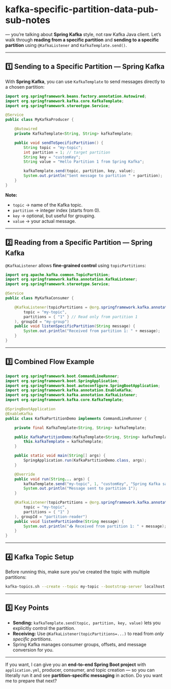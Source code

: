 # kafka-specific-partition-data-pub-sub-notes

— you’re talking about **Spring Kafka** style, not raw Kafka Java client.
Let’s walk through **reading from a specific partition** and **sending to a specific partition** using `@KafkaListener` and `KafkaTemplate.send()`.

---

## **1️⃣ Sending to a Specific Partition — Spring Kafka**

With **Spring Kafka**, you can use `KafkaTemplate` to send messages directly to a chosen partition:

```java
import org.springframework.beans.factory.annotation.Autowired;
import org.springframework.kafka.core.KafkaTemplate;
import org.springframework.stereotype.Service;

@Service
public class MyKafkaProducer {

    @Autowired
    private KafkaTemplate<String, String> kafkaTemplate;

    public void sendToSpecificPartition() {
        String topic = "my-topic";
        int partition = 1; // target partition
        String key = "customKey";
        String value = "Hello Partition 1 from Spring Kafka";

        kafkaTemplate.send(topic, partition, key, value);
        System.out.println("Sent message to partition " + partition);
    }
}
```

**Note:**

* `topic` → name of the Kafka topic.
* `partition` → integer index (starts from 0).
* `key` → optional, but useful for grouping.
* `value` → your actual message.

---

## **2️⃣ Reading from a Specific Partition — Spring Kafka**

`@KafkaListener` allows **fine-grained control** using `topicPartitions`:

```java
import org.apache.kafka.common.TopicPartition;
import org.springframework.kafka.annotation.KafkaListener;
import org.springframework.stereotype.Service;

@Service
public class MyKafkaConsumer {

    @KafkaListener(topicPartitions = @org.springframework.kafka.annotation.TopicPartition(
        topic = "my-topic",
        partitions = { "1" } // Read only from partition 1
    ), groupId = "my-group")
    public void listenSpecificPartition(String message) {
        System.out.println("Received from partition 1: " + message);
    }
}
```

---

## **3️⃣ Combined Flow Example**

```java
import org.springframework.boot.CommandLineRunner;
import org.springframework.boot.SpringApplication;
import org.springframework.boot.autoconfigure.SpringBootApplication;
import org.springframework.kafka.annotation.EnableKafka;
import org.springframework.kafka.annotation.KafkaListener;
import org.springframework.kafka.core.KafkaTemplate;

@SpringBootApplication
@EnableKafka
public class KafkaPartitionDemo implements CommandLineRunner {

    private final KafkaTemplate<String, String> kafkaTemplate;

    public KafkaPartitionDemo(KafkaTemplate<String, String> kafkaTemplate) {
        this.kafkaTemplate = kafkaTemplate;
    }

    public static void main(String[] args) {
        SpringApplication.run(KafkaPartitionDemo.class, args);
    }

    @Override
    public void run(String... args) {
        kafkaTemplate.send("my-topic", 1, "customKey", "Spring Kafka says hi to partition 1");
        System.out.println("Message sent to partition 1");
    }

    @KafkaListener(topicPartitions = @org.springframework.kafka.annotation.TopicPartition(
        topic = "my-topic",
        partitions = { "1" }
    ), groupId = "partition-reader")
    public void listenPartitionOne(String message) {
        System.out.println("📥 Received from partition 1: " + message);
    }
}
```

---

## **4️⃣ Kafka Topic Setup**

Before running this, make sure you’ve created the topic with multiple partitions:

```sh
kafka-topics.sh --create --topic my-topic --bootstrap-server localhost:9092 --partitions 3 --replication-factor 1
```

---

## **5️⃣ Key Points**

* **Sending:** `kafkaTemplate.send(topic, partition, key, value)` lets you explicitly control the partition.
* **Receiving:** Use `@KafkaListener(topicPartitions=...)` to read from *only specific partitions*.
* Spring Kafka manages consumer groups, offsets, and message conversion for you.

---

If you want, I can give you an **end-to-end Spring Boot project** with `application.yml`, producer, consumer, and topic creation — so you can literally run it and see **partition-specific messaging** in action.
Do you want me to prepare that next?

